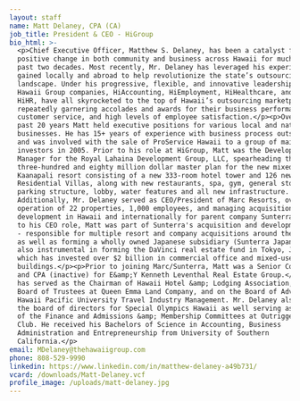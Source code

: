 ```yaml
---
layout: staff
name: Matt Delaney, CPA (CA)
job_title: President & CEO - HiGroup
bio_html: >-
  <p>Chief Executive Officer, Matthew S. Delaney, has been a catalyst for
  positive change in both community and business across Hawaii for much of the
  past two decades. Most recently, Mr. Delaney has leveraged his experience
  gained locally and abroad to help revolutionize the state’s outsourcing
  landscape. Under his progressive, flexible, and innovative leadership, The
  Hawaii Group companies, HiAccounting, HiEmployment, HiHealthcare, and formerly
  HiHR, have all skyrocketed to the top of Hawaii’s outsourcing marketplace, all
  repeatedly garnering accolades and awards for their business performance,
  customer service, and high levels of employee satisfaction.</p><p>Over the
  past 20 years Matt held executive positions for various local and national
  businesses. He has 15+ years of experience with business process outsourcing
  and was involved with the sale of ProService Hawaii to a group of mainland
  investors in 2005. Prior to his role at HiGroup, Matt was the Development
  Manager for the Royal Lahaina Development Group, LLC, spearheading the
  three-hundred and eighty million dollar master plan for the new mixed-used
  Kaanapali resort consisting of a new 333-room hotel tower and 126 new luxury
  Residential Villas, along with new restaurants, spa, gym, general store,
  parking structure, lobby, water features and all new infrastructure.
  Additionally, Mr. Delaney served as CEO/President of Marc Resorts, overseeing
  operation of 22 properties, 1,000 employees, and managing acquisitions and
  development in Hawaii and internationally for parent company Sunterra. Prior
  to his CEO role, Matt was part of Sunterra's acquisition and development team
  - responsible for multiple resort and company acquisitions around the world,
  as well as forming a wholly owned Japanese subsidiary (Sunterra Japan). He was
  also instrumental in forming the DaVinci real estate fund in Tokyo, Japan,
  which has invested over $2 billion in commercial office and mixed-use
  buildings.</p><p>Prior to joining Marc/Sunterra, Matt was a Senior Consultant
  and CPA (inactive) for E&amp;Y Kenneth Leventhal Real Estate Group.</p><p>Matt
  has served as the Chairman of Hawaii Hotel &amp; Lodging Association, on the
  Board of Trustees at Queen Emma Land Company, and on the Board of Advisors at
  Hawaii Pacific University Travel Industry Management. Mr. Delaney also sits on
  the board of directors for Special Olympics Hawaii as well serving as a member
  of the Finance and Admissions &amp; Membership Committees at Outrigger Canoe
  Club. He received his Bachelors of Science in Accounting, Business
  Administration and Entrepreneurship from University of Southern
  California.</p>
email: MDelaney@thehawaiigroup.com
phone: 808-529-9990
linkedin: https://www.linkedin.com/in/matthew-delaney-a49b731/
vcard: /downloads/Matt-Delaney.vcf
profile_image: /uploads/matt-delaney.jpg
---
```

